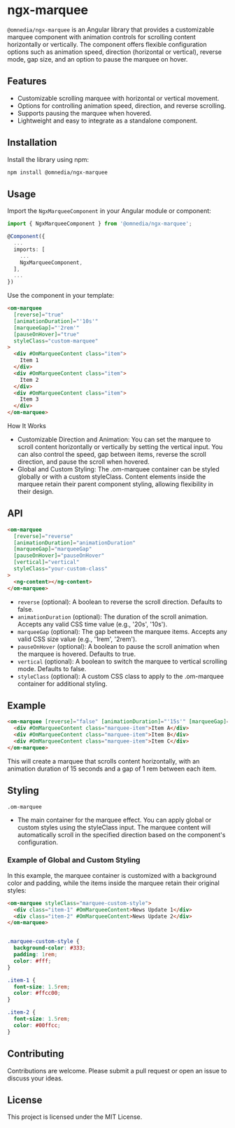 # ngx-marquee

`@omnedia/ngx-marquee` is an Angular library that provides a customizable marquee component with animation controls for scrolling content horizontally or vertically. The component offers flexible configuration options such as animation speed, direction (horizontal or vertical), reverse mode, gap size, and an option to pause the marquee on hover.

## Features

- Customizable scrolling marquee with horizontal or vertical movement.
- Options for controlling animation speed, direction, and reverse scrolling.
- Supports pausing the marquee when hovered.
- Lightweight and easy to integrate as a standalone component.

## Installation

Install the library using npm:

```bash
npm install @omnedia/ngx-marquee
```

## Usage

Import the `NgxMarqueeComponent` in your Angular module or component:

```typescript
import { NgxMarqueeComponent } from '@omnedia/ngx-marquee';

@Component({
  ...
  imports: [
    ...
    NgxMarqueeComponent,
  ],
  ...
})
```

Use the component in your template:

```html
<om-marquee
  [reverse]="true"
  [animationDuration]="'10s'"
  [marqueeGap]="'2rem'"
  [pauseOnHover]="true"
  styleClass="custom-marquee"
>
  <div #OmMarqueeContent class="item">
    Item 1
  </div>
  <div #OmMarqueeContent class="item">
    Item 2
  </div>
  <div #OmMarqueeContent class="item">
    Item 3
  </div>
</om-marquee>
```

How It Works

- Customizable Direction and Animation: You can set the marquee to scroll content horizontally or vertically by setting the vertical input. You can also control the speed, gap between items, reverse the scroll direction, and pause the scroll when hovered.
- Global and Custom Styling: The .om-marquee container can be styled globally or with a custom styleClass. Content elements inside the marquee retain their parent component styling, allowing flexibility in their design.

## API

```html
<om-marquee
  [reverse]="reverse"
  [animationDuration]="animationDuration"
  [marqueeGap]="marqueeGap"
  [pauseOnHover]="pauseOnHover"
  [vertical]="vertical"
  styleClass="your-custom-class"
>
  <ng-content></ng-content>
</om-marquee>
```

- `reverse` (optional): A boolean to reverse the scroll direction. Defaults to false.
- `animationDuration` (optional): The duration of the scroll animation. Accepts any valid CSS time value (e.g., '20s', '10s').
- `marqueeGap` (optional): The gap between the marquee items. Accepts any valid CSS size value (e.g., '1rem', '2rem').
- `pauseOnHover` (optional): A boolean to pause the scroll animation when the marquee is hovered. Defaults to true.
- `vertical` (optional): A boolean to switch the marquee to vertical scrolling mode. Defaults to false.
- `styleClass` (optional): A custom CSS class to apply to the .om-marquee container for additional styling.

## Example

```html
<om-marquee [reverse]="false" [animationDuration]="'15s'" [marqueeGap]="'1rem'" styleClass="marquee-container">
  <div #OmMarqueeContent class="marquee-item">Item A</div>
  <div #OmMarqueeContent class="marquee-item">Item B</div>
  <div #OmMarqueeContent class="marquee-item">Item C</div>
</om-marquee>
```

This will create a marquee that scrolls content horizontally, with an animation duration of 15 seconds and a gap of 1 rem between each item.

## Styling
`.om-marquee`

- The main container for the marquee effect. You can apply global or custom styles using the styleClass input. The marquee content will automatically scroll in the specified direction based on the component's configuration.

### Example of Global and Custom Styling

In this example, the marquee container is customized with a background color and padding, while the items inside the marquee retain their original styles:

```html
<om-marquee styleClass="marquee-custom-style">
  <div class="item-1" #OmMarqueeContent>News Update 1</div>
  <div class="item-2" #OmMarqueeContent>News Update 2</div>
</om-marquee>
```

```css

.marquee-custom-style {
  background-color: #333;
  padding: 1rem;
  color: #fff;
}

.item-1 {
  font-size: 1.5rem;
  color: #ffcc00;
}

.item-2 {
  font-size: 1.5rem;
  color: #00ffcc;
}
```

## Contributing

Contributions are welcome. Please submit a pull request or open an issue to discuss your ideas.

## License

This project is licensed under the MIT License.
